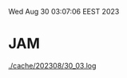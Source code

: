 Wed Aug 30 03:07:06 EEST 2023
# JAM
<a href='./cache/202308/30_03.log'>./cache/202308/30_03.log</a>
